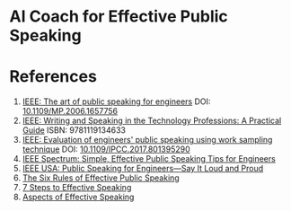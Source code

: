 # AI Coach for Effective Public Speaking

# References
1. [IEEE: The art of public speaking for engineers](https://ieeexplore.ieee.org/document/1657756)  DOI: [10.1109/MP.2006.1657756](https://doi.org/10.1109/MP.2006.1657756) 
1. [IEEE: Writing and Speaking in the Technology Professions: A Practical Guide](https://ieeexplore.ieee.org/book/7304005) ISBN: 9781119134633
1. [IEEE: Evaluation of engineers' public speaking using work sampling technique](https://ieeexplore.ieee.org/document/8013952)  DOI: [10.1109/IPCC.2017.801395290](https://doi.org/10.1109/IPCC.2017.8013952)
1. [IEEE Spectrum: Simple, Effective Public Speaking Tips for Engineers](https://spectrum.ieee.org/the-institute/ieee-member-news/simple-effective-public-speaking-tips-for-engineers)
1. [IEEE USA: Public Speaking for Engineers—Say It Loud and Proud](https://ieeeusa.org/shop/careers/public-speaking-for-engineers/)
1. [The Six Rules of Effective Public Speaking](https://www.genardmethod.com/blog/the-six-rules-of-effective-public-speaking)
1. [7 Steps to Effective Speaking](https://www.huffpost.com/entry/7-steps-to-effective-spea_b_229670)
1. [Aspects of Effective Speaking](https://www.skillsyouneed.com/ips/effective-speaking.html)

